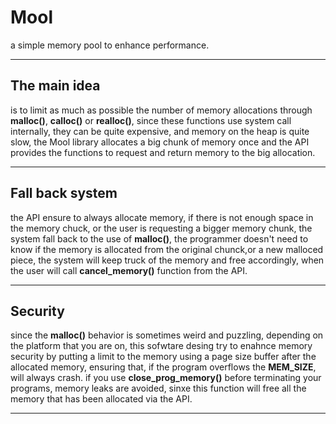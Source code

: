 # Mool

a simple memory pool to enhance performance.

---

## The main idea
is to limit as much as possible the number of memory allocations through
**malloc()**, **calloc()** or **realloc()**, since these functions use system call internally, they can be quite expensive, 
and memory on the heap is quite slow, the Mool library allocates a big chunk of memory
once and the API provides the functions to request and return memory to the big allocation.

---

## Fall back system
the API ensure to always allocate memory, if there is not enough space in the memory chuck,
or the user is requesting a bigger memory chunk, the system fall back 
to the use of **malloc()**, the programmer doesn't need to know if the memory is allocated 
from the original chunck,or  a new malloced piece, the system will keep truck of the memory and free accordingly, 
when the user will call **cancel_memory()** function from the API. 

---

## Security 
since the **malloc()** behavior is sometimes weird and puzzling,
depending on the platform that you are on, this sofwtare desing try to enahnce memory security 
by putting a limit to the memory using a page size buffer after the allocated memory,
ensuring that, if the program overflows the **MEM_SIZE**, will always crash.
if you use **close_prog_memory()** before terminating your programs, memory leaks are avoided, sinxe this
function will free all the memory that has been allocated via the API.

---
